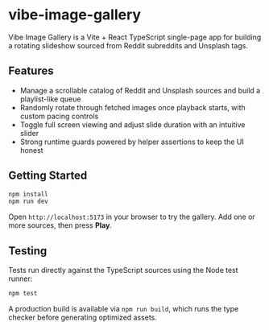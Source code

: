 # vibe-image-gallery

Vibe Image Gallery is a Vite + React TypeScript single-page app for building a rotating slideshow sourced from Reddit subreddits and Unsplash tags.

## Features

- Manage a scrollable catalog of Reddit and Unsplash sources and build a playlist-like queue
- Randomly rotate through fetched images once playback starts, with custom pacing controls
- Toggle full screen viewing and adjust slide duration with an intuitive slider
- Strong runtime guards powered by helper assertions to keep the UI honest

## Getting Started

```sh
npm install
npm run dev
```

Open `http://localhost:5173` in your browser to try the gallery. Add one or more sources, then press **Play**.

## Testing

Tests run directly against the TypeScript sources using the Node test runner:

```sh
npm test
```

A production build is available via `npm run build`, which runs the type checker before generating optimized assets.
